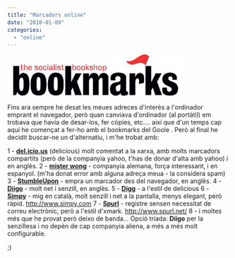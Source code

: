 ```yaml
---
title: "Marcadors online"
date: "2010-01-09"
categories: 
  - "online"
---
```


![marcadors](images/Bookmarks.png)

Fins ara sempre he desat les meues adreces d'interès a l'ordinador  emprant el navegador, però quan canviava d'ordinador (al portàtil) em trobava que havia de desar-los, fer còpies, etc.... així que d'un temps cap aquí he començat a fer-ho amb el bookmarks del Goole . Però al final he decidit buscar-ne un d'alternatiu, i m'he trobat amb:

1 - [**del.icio.us**](http://delicious.com/) (delicious) molt comentat a la xarxa, amb molts marcadors compartits (però de la companyia yahoo, t'has de donar d'alta amb yahoo) i en anglès. 2 - [**mister wong**](http://www.mister-wong.es/) - companyia alemana, força interessant, i en espanyol. (m'ha donat error amb alguna adreça meua - la considera spam) 3 - **[StumbleUpon](http://www.stumbleupon.com/)** - empra un marcador des del navegador, en anglès. 4 - [**Diigo**](http://www.diigo.com) - molt net i senzill, en anglès. 5 - **[Digg](http://digg.com/)** \- a l'estil de delicious 6 - [**Simpy**](http://www.simpy.com/) - mig en català, molt senzill i net a la pantalla, menys elegant, però ràpid. http://www.simpy.com 7 - [**Spurl**](http://www.spurl.net/) - registre sensen necessitat de correu electrònic, però a l'estil d'xmark. http://www.spurl.net/ 8 - i moltes més que he provat però deixo de banda... Opció triada: **Diigo** per la senzillesa i no depèn de cap companyia aliena, a més a més molt configurable.



;)
